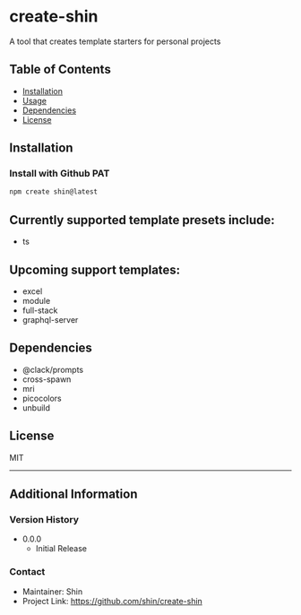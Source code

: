 # create-shin

A tool that creates template starters for personal projects

## Table of Contents

- [Installation](#installation)
- [Usage](#Usage)
- [Dependencies](#dependencies)
- [License](#license)

## Installation

### Install with Github PAT

```bash
npm create shin@latest
```

## Currently supported template presets include:

- ts

## Upcoming support templates:

- excel
- module
- full-stack
- graphql-server

## Dependencies

- @clack/prompts
- cross-spawn
- mri
- picocolors
- unbuild

## License

MIT

---

## Additional Information

### Version History

- 0.0.0
  - Initial Release

### Contact

- Maintainer: Shin
- Project Link: https://github.com/shin/create-shin
